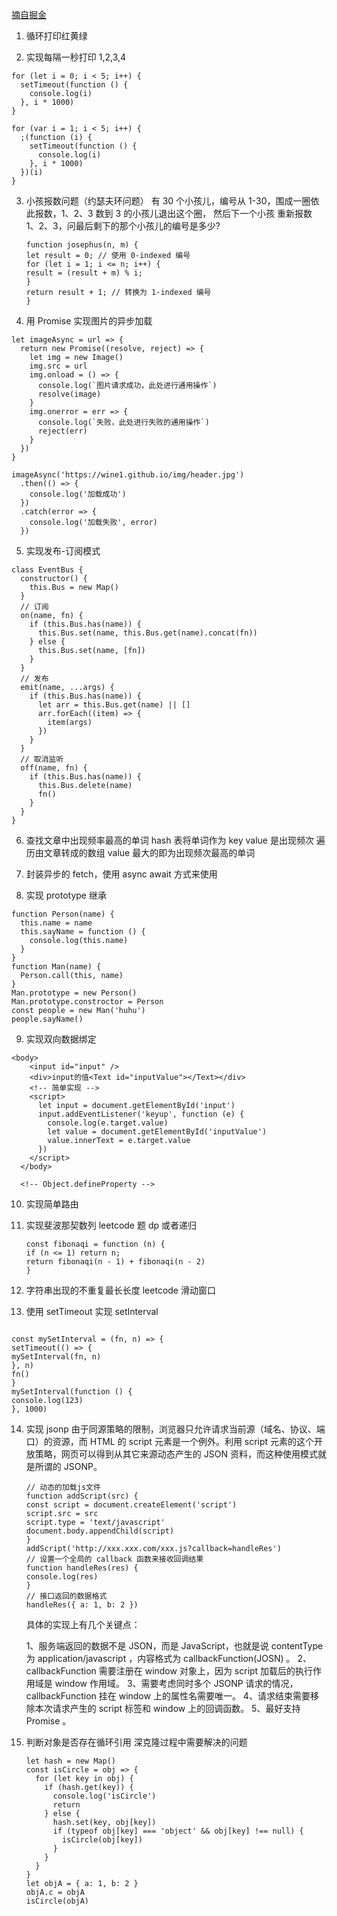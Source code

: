 [摘自掘金](https://juejin.cn/post/6946136940164939813#heading-3)

1. 循环打印红黄绿

2. 实现每隔一秒打印 1,2,3,4

```
for (let i = 0; i < 5; i++) {
  setTimeout(function () {
    console.log(i)
  }, i * 1000)
}

for (var i = 1; i < 5; i++) {
  ;(function (i) {
    setTimeout(function () {
      console.log(i)
    }, i * 1000)
  })(i)
}

```

3. 小孩报数问题（约瑟夫环问题）
   有 30 个小孩儿，编号从 1-30，围成一圈依此报数，1、2、3 数到 3 的小孩儿退出这个圈， 然后下一个小孩 重新报数 1、2、3，问最后剩下的那个小孩儿的编号是多少?

   ```
   function josephus(n, m) {
   let result = 0; // 使用 0-indexed 编号
   for (let i = 1; i <= n; i++) {
   result = (result + m) % i;
   }
   return result + 1; // 转换为 1-indexed 编号
   }
   ```

4. 用 Promise 实现图片的异步加载

```
let imageAsync = url => {
  return new Promise((resolve, reject) => {
    let img = new Image()
    img.src = url
    img.οnlοad = () => {
      console.log(`图片请求成功，此处进行通用操作`)
      resolve(image)
    }
    img.οnerrοr = err => {
      console.log(`失败，此处进行失败的通用操作`)
      reject(err)
    }
  })
}

imageAsync('https://wine1.github.io/img/header.jpg')
  .then(() => {
    console.log('加载成功')
  })
  .catch(error => {
    console.log('加载失败', error)
  })
```

5. 实现发布-订阅模式

```
class EventBus {
  constructor() {
    this.Bus = new Map()
  }
  // 订阅
  on(name, fn) {
    if (this.Bus.has(name)) {
      this.Bus.set(name, this.Bus.get(name).concat(fn))
    } else {
      this.Bus.set(name, [fn])
    }
  }
  // 发布
  emit(name, ...args) {
    if (this.Bus.has(name)) {
      let arr = this.Bus.get(name) || []
      arr.forEach((item) => {
        item(args)
      })
    }
  }
  // 取消监听
  off(name, fn) {
    if (this.Bus.has(name)) {
      this.Bus.delete(name)
      fn()
    }
  }
}
```

6. 查找文章中出现频率最高的单词
   hash 表将单词作为 key value 是出现频次 遍历由文章转成的数组 value 最大的即为出现频次最高的单词

7. 封装异步的 fetch，使用 async await 方式来使用

8. 实现 prototype 继承

```
function Person(name) {
  this.name = name
  this.sayName = function () {
    console.log(this.name)
  }
}
function Man(name) {
  Person.call(this, name)
}
Man.prototype = new Person()
Man.prototype.constroctor = Person
const people = new Man('huhu')
people.sayName()
```

9. 实现双向数据绑定

```
<body>
    <input id="input" />
    <div>input的值<Text id="inputValue"></Text></div>
    <!-- 简单实现 -->
    <script>
      let input = document.getElementById('input')
      input.addEventListener('keyup', function (e) {
        console.log(e.target.value)
        let value = document.getElementById('inputValue')
        value.innerText = e.target.value
      })
    </script>
  </body>

  <!-- Object.defineProperty -->
```

10. 实现简单路由

11. 实现斐波那契数列
    leetcode 题 dp 或者递归

    ```
    const fibonaqi = function (n) {
    if (n <= 1) return n;
    return fibonaqi(n - 1) + fibonaqi(n - 2)
    }
    ```

12. 字符串出现的不重复最长长度
    leetcode 滑动窗口

13. 使用 setTimeout 实现 setInterval

```

const mySetInterval = (fn, n) => {
setTimeout(() => {
mySetInterval(fn, n)
}, n)
fn()
}
mySetInterval(function () {
console.log(123)
}, 1000)

```

14. 实现 jsonp
    由于同源策略的限制，浏览器只允许请求当前源（域名、协议、端口）的资源，而 HTML 的 script 元素是一个例外。利用 script 元素的这个开放策略，网页可以得到从其它来源动态产生的 JSON 资料，而这种使用模式就是所谓的 JSONP。

    ```
    // 动态的加载js文件
    function addScript(src) {
    const script = document.createElement('script')
    script.src = src
    script.type = 'text/javascript'
    document.body.appendChild(script)
    }
    addScript('http://xxx.xxx.com/xxx.js?callback=handleRes')
    // 设置一个全局的 callback 函数来接收回调结果
    function handleRes(res) {
    console.log(res)
    }
    // 接口返回的数据格式
    handleRes({ a: 1, b: 2 })
    ```

    具体的实现上有几个关键点：

    1、服务端返回的数据不是 JSON，而是 JavaScript，也就是说 contentType 为 application/javascript ，内容格式为 callbackFunction(JOSN) 。
    2、callbackFunction 需要注册在 window 对象上，因为 script 加载后的执行作用域是 window 作用域。
    3、需要考虑同时多个 JSONP 请求的情况，callbackFunction 挂在 window 上的属性名需要唯一。
    4、请求结束需要移除本次请求产生的 script 标签和 window 上的回调函数。
    5、最好支持 Promise 。

15. 判断对象是否存在循环引用
    深克隆过程中需要解决的问题
    ```
    let hash = new Map()
    const isCircle = obj => {
      for (let key in obj) {
        if (hash.get(key)) {
          console.log('isCircle')
          return
        } else {
          hash.set(key, obj[key])
          if (typeof obj[key] === 'object' && obj[key] !== null) {
            isCircle(obj[key])
          }
        }
      }
    }
    let objA = { a: 1, b: 2 }
    objA.c = objA
    isCircle(objA)
    ```

```

```
